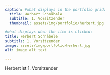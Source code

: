 ```yaml
---
caption: #what displays in the portfolio grid:
  title: Herbert Schnäbele
  subtitle: 1. Vorsitzender
  thumbnail: assets/img/portfolio/herbert.jpg
  
#what displays when the item is clicked:
title: Herbert Schnäbele
subtitle: 1. Vorsitzender
image: assets/img/portfolio/herbert.jpg
alt: image alt text

---
```

Herbert ist 1. Vorsitzender
